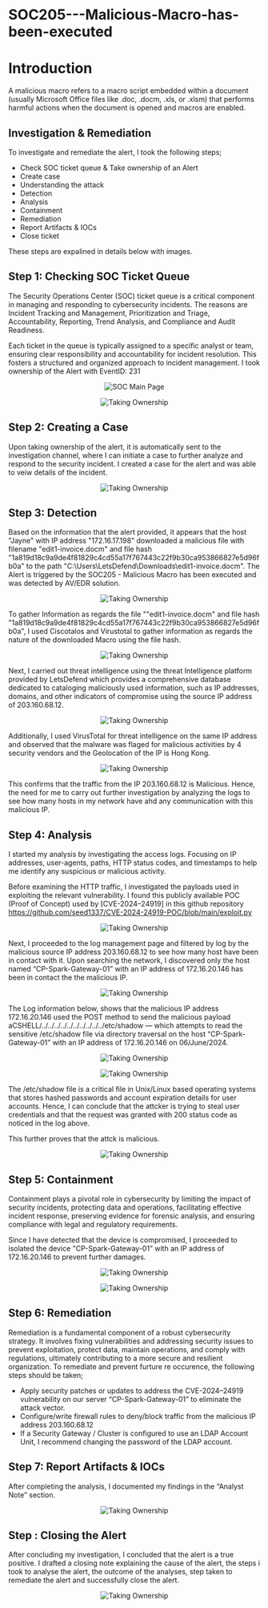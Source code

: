 # SOC205---Malicious-Macro-has-been-executed

# Introduction
A malicious macro refers to a macro script embedded within a document (usually Microsoft Office files like .doc, .docm, .xls, or .xlsm) that performs harmful actions when the document is opened and macros are enabled.

## Investigation & Remediation
To investigate and remediate the alert, I took the following steps;
 - Check SOC ticket queue & Take ownership of an Alert
 - Create case
 - Understanding the attack
 - Detection
 - Analysis
 - Containment
 - Remediation
 - Report Artifacts & IOCs
 - Close ticket

These steps are expalined in details below with images.

## Step 1: Checking SOC Ticket Queue
The Security Operations Center (SOC) ticket queue is a critical component in managing and responding to cybersecurity incidents. The reasons are Incident Tracking and Management, Prioritization and Triage, Accountability, Reporting, Trend Analysis, and Compliance and Audit Readiness.

Each ticket in the queue is typically assigned to a specific analyst or team, ensuring clear responsibility and accountability for incident resolution. This fosters a structured and organized approach to incident management. I took ownership of the Alert with EventID: 231
 <p align="center">
  <img src="images/1.png" alt="SOC Main Page">
</p>
 <p align="center">
  <img src="images/2.png" alt="Taking Ownership">
</p>

## Step 2: Creating a Case
Upon taking ownership of the alert, it is automatically sent to the investigation channel, where I can initiate a case to further analyze and respond to the security incident. I created a case for the alert and was able to veiw details of the incident. 
 <p align="center">
  <img src="images/3.png" alt="Taking Ownership">
</p>

## Step 3: Detection
Based on the information that the alert provided, it appears that the host "Jayne" with IP address "172.16.17.198" downloaded a malicious file with filename "edit1-invoice.docm" and file hash "1a819d18c9a9de4f81829c4cd55a17f767443c22f9b30ca953866827e5d96fb0a" to the path "C:\Users\LetsDefend\Downloads\edit1-invoice.docm". The Alert is triggered by the SOC205 - Malicious Macro has been executed and was detected by AV/EDR solution.
<p align="center">
  <img src="images/4.png" alt="Taking Ownership">
</p>

To gather Information as regards the file ""edit1-invoice.docm" and file hash "1a819d18c9a9de4f81829c4cd55a17f767443c22f9b30ca953866827e5d96fb0a", I used Ciscotalos and Virustotal to gather information as regards the nature of the downloaded Macro using the file hash.
<p align="center">
  <img src="images/5.png" alt="Taking Ownership">
</p>

Next, I carried out threat intelligence using the threat Intelligence platform provided by LetsDefend which provides a comprehensive database dedicated to cataloging maliciously used information, such as IP addresses, domains, and other indicators of compromise using the source IP address of 203.160.68.12. 
<p align="center">
  <img src="images/6.png" alt="Taking Ownership">
</p>

Additionally, I used VirusTotal for threat intelligence on the same IP address and observed that the malware was flaged for malicious activities by 4 security vendors and the Geolocation of the IP is Hong Kong. 
<p align="center">
  <img src="images/7.png" alt="Taking Ownership">
</p>

This confirms that the traffic from the IP 203.160.68.12 is Malicious. Hence, the need for me to carry out further investigation by analyzing the logs to see how many hosts in my network have ahd any communication with this malicious IP. 

## Step 4: Analysis
I started my analysis by investigating the access logs. Focusing on IP addresses, user-agents, paths, HTTP status codes, and timestamps to help me identify any suspicious or malicious activity.

Before examining the HTTP traffic, I investigated the payloads used in exploiting the relevant vulnerability. I found this publicly available POC (Proof of Concept) used by [CVE-2024–24919] in this github repository https://github.com/seed1337/CVE-2024-24919-POC/blob/main/exploit.py 
<p align="center">
  <img src="images/8.png" alt="Taking Ownership">
</p>

Next, I proceeded to the log management page and filtered by log by the malicious source IP address 203.160.68.12 to see how many host have been in contact with it. Upon searching the network, I discovered only the host named “CP-Spark-Gateway-01” with an IP address of 172.16.20.146 has been in contact the the malicious IP.
<p align="center">
  <img src="images/9.png" alt="Taking Ownership">
</p>

The Log information below, shows that the malicious IP address 172.16.20.146 used the POST method to send the malicious payload aCSHELL/../../../../../../../../../../etc/shadow — which attempts to read the sensitive /etc/shadow file via directory traversal on the host “CP-Spark-Gateway-01” with an IP address of 172.16.20.146 on 06/June/2024.
<p align="center">
  <img src="images/10.png" alt="Taking Ownership">
</p>
<p align="center">
  <img src="images/11.png" alt="Taking Ownership">
</p>

The /etc/shadow file is a critical file in Unix/Linux based operating systems that stores hashed passwords and account expiration details for user accounts. Hence, I can conclude that the attcker is trying to steal user credentials and that the request was granted with 200 status code as noticed in the log above.

This further proves that the attck is malicious.
<p align="center">
  <img src="images/12.png" alt="Taking Ownership">
</p>

## Step 5: Containment
Containment plays a pivotal role in cybersecurity by limiting the impact of security incidents, protecting data and operations, facilitating effective incident response, preserving evidence for forensic analysis, and ensuring compliance with legal and regulatory requirements.

Since I have detected that the device is compromised, I proceeded to isolated the device "CP-Spark-Gateway-01” with an IP address of 172.16.20.146 to prevent further damages. 
<p align="center">
  <img src="images/13.png" alt="Taking Ownership">
</p>
<p align="center">
  <img src="images/14.png" alt="Taking Ownership">
</p>

## Step 6: Remediation
Remediation is a fundamental component of a robust cybersecurity strategy. It involves fixing vulnerabilities and addressing security issues to prevent exploitation, protect data, maintain operations, and comply with regulations, ultimately contributing to a more secure and resilient organization. To remediate and prevent furture re occurence, the following steps should be taken;
 - Apply security patches or updates to address the CVE-2024–24919 vulnerability on our server “CP-Spark-Gateway-01” to eliminate the attack vector.
 - Configure/write firewall rules to deny/block traffic from the malicious IP address 203.160.68.12
 - If a Security Gateway / Cluster is configured to use an LDAP Account Unit, I recommend changing the password of the LDAP account.

## Step 7: Report Artifacts & IOCs
After completing the analysis, I documented my findings in the “Analyst Note” section.
<p align="center">
  <img src="images/15.png" alt="Taking Ownership">
</p>

## Step : Closing the Alert
After concluding my investigation, I concluded that the alert is a true positive. I drafted a closing note explaining the cause of the alert, the steps i took to analyse the alert, the outcome of the analyses, step taken to remediate the alert and successfully close the alert. 
<p align="center">
  <img src="images/16.png" alt="Taking Ownership">
</p>


 




